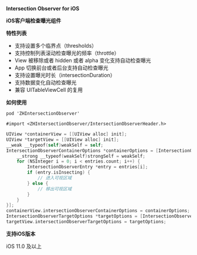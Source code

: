 **Intersection Observer for iOS**

**iOS客户端检查曝光组件**

**特性列表**

- 支持设置多个临界点（thresholds）
- 支持控制列表滚动检查曝光的频率（throttle）
- View 被移除或者 hidden 或者 alpha 变化支持自动检查曝光
- App 切换前台或者后台支持自动检查曝光
- 支持设置曝光时长（intersectionDuration）
- 支持数据变化自动检查曝光
- 兼容 UITableViewCell 的复用

**如何使用**
```
pod 'ZHIntersectionObserver'
```
```
#import <ZHIntersectionObserver/IntersectionObserverHeader.h>
```
```Objective-C
UIView *containerView = [[UIView alloc] init];
UIView *targetView = [[UIView alloc] init];
__weak __typeof(self)weakSelf = self;
IntersectionObserverContainerOptions *containerOptions = [IntersectionObserverContainerOptions initOptionsWithScope:@"Example1" rootMargin:UIEdgeInsetsMake(CGRectGetMaxY(self.navigationController.navigationBar.frame), 0, 0, 0) thresholds:@[1] containerView:containerView intersectionDuration:300 callback:^(NSString * _Nonnull scope, NSArray<IntersectionObserverEntry *> * _Nonnull entries) {
    __strong __typeof(weakSelf)strongSelf = weakSelf;
    for (NSInteger i = 0; i < entries.count; i++) {
        IntersectionObserverEntry *entry = entries[i];
        if (entry.isInsecting) {
            // 进入可视区域
        } else {
            // 移出可视区域
        }
    }
}];
containerView.intersectionObserverContainerOptions = containerOptions;
IntersectionObserverTargetOptions *targetOptions = [IntersectionObserverTargetOptions initOptionsWithScope:@"Example1" targetView:targetView];
targetView.intersectionObserverTargetOptions = targetOptions;
```

**支持iOS版本**

iOS 11.0 及以上
